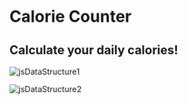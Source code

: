 # Calorie Counter
## Calculate your daily calories!

![jsDataStructure1](https://github.com/user-attachments/assets/e2c407b3-569e-4e61-b697-43ebca88a862)

![jsDataStructure2](https://github.com/user-attachments/assets/94d71d96-bedd-4d37-9869-69f935787b18)
